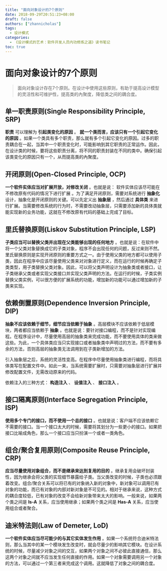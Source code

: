 ```yaml
---
title: "面向对象设计的7个原则"
date: 2018-09-29T20:51:23+08:00
draft: false
authors: ["zhannicholas"]
tags:
  - 设计模式
categories:
  - 《设计模式的艺术：软件开发人员内功修炼之道》读书笔记
toc: true
---
```


# 面向对象设计的7个原则

> 面向对象设计存在7个原则。在设计中使用这些原则，有助于提高设计模型的灵活性和可维护性，提高类的內聚度，降低类之间的耦合度。

## 单一职责原则(Single Responsibility Principle, SRP)

**职责** 可以理解为 **引起类变化的原因**  。 **就一个类而言，应该只有一个引起它变化的原因** 。如果一个类具有多个职责，那么就有多个引起它变化的原因。过多的职责耦合在一起，当其中一个职责变化时，可能影响到其它职责的正常运作。因此，在设计类的时候，要将这些职责分离，将不同的职责封装在不同的类中。确保引起该类变化的原因只有一个，从而提高类的內聚度。

## 开闭原则(Open-Closed Principle, OCP)

**一个软件实体应当对扩展开放，对修改关闭** 。也就是说： 软件实体应该尽可能在不修改原有代码的情况下进行扩展 。为了满足开闭原则，需要对系统进行 **抽象化** 设计，抽象化是开闭原则的关键。可以先定义出 **抽象层** ，然后通过 **具体类** 来进行扩展。当需要修改系统的行为时，不需要改动抽象层，只需要添加新的具体类就能实现新的业务功能，这就在不修改原有代码的基础上完成了目标。

## 里氏替换原则(Liskov Substitution Principle, LSP)

**子类应当可以替换父类并出现在父类能够出现的任何地方** 。也就是说：在软件中将一个父类对象替换成它的子类对象，程序不会出现任何的问题，反过来则不然。里氏替换原则是实现开闭原则的重要方式之一。由于使用父类的地方都可以使用子类，因此在程序中应该尽量使用父类来对对象进行定义，而在运行的时候再确定子类类型，用子类替换父类对象。因此，可以将父类声明设计为抽象类或者接口，让子类继承父类或者实现父类接口并实现父类声明的方法。在运行的时候，子类实例替换父类实例，可以很方便的扩展系统的功能，增加新的功能可以通过增加新的子类来实现。

## 依赖倒置原则(Dependence Inversion Principle, DIP)

**抽象不应该依赖于细节，细节应当依赖于抽象** 。高层模块不应该依赖于低层模块，两者都应当依赖于 **抽象** 。也就是说：要针对接口编程，而不是针对实现编程。在程序设计中，尽量使用高层的抽象类来完成功能，而不要使用具体的类来做这些。为此，一个具体类应当只实现接口或者抽象类中声明过的方法，而不要有多余的方法，否则高层的抽象类无法调用到在子类新增加的方法。

引入抽象层之后，系统的灵活性变高。在程序中尽量使用抽象类进行编程，而将具体类写在配置文件中。如此一来，当系统需要扩展时，只需要对抽象层进行扩展并修改配置文件，无需改动原来的代码。

依赖注入的三种方式： **构造注入** 、 **设值注入** 、 **接口注入** 。

## 接口隔离原则(Interface Segregation Principle, ISP)

**使用多个专门的接口，而不使用一个总的接口** 。也就是说：客户端不应该依赖它不需要的接口。当一个接口太大的时候，需要将其划分为一些更小的接口。如果把接口比喻成角色，那么一个接口应当只扮演一个或者一类角色。

## 组合/聚合复用原则(Composite Reuse Principle, CRP)

**应当尽量使用对象组合，而不是继承来达到复用的目的** 。继承复用会破坏封装性，因为继承会将父类的实现细节暴露给子类。当父类改变的时候，子类也必须跟着改变。组合/聚合关系可以将已有的对象纳入新的对象中，新对象可以调用已有对象的功能，而已有对象的内部对新对象是不可见的。相对于继承来说，这种方式的耦合度较低，已有对象的改变不会给新对象带来太大的影响。一般来说，如果两个类之间是 **Is-A** 关系，应当使用继承；如果两个类之间是 **Has-A** 关系，应当使用组合或者聚合。

## 迪米特法则(Law of Demeter, LoD)

**一个软件实体应当尽可能少的与其它实体发生作用** 。如果一个系统符合迪米特法则，那么当其中的某一个模块发生改变时，就会尽量少的影响其它模块。在设计系统的时候，尽量减少对象之间的交互，如果两个对象之间不必彼此直接通信，那么这两个对象之间就不应当发生任何直接的作用。如果一个对象需要调用另一个对象的方法，可以通过一个第三者来完成这个调用。这就降低了对象之间的耦合度。